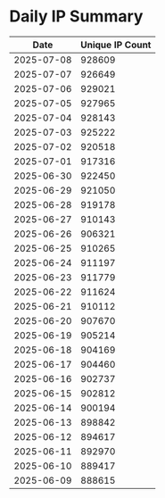 # Daily IP Summary
| Date | Unique IP Count |
|----|----|
| 2025-07-08 | 928609 |
| 2025-07-07 | 926649 |
| 2025-07-06 | 929021 |
| 2025-07-05 | 927965 |
| 2025-07-04 | 928143 |
| 2025-07-03 | 925222 |
| 2025-07-02 | 920518 |
| 2025-07-01 | 917316 |
| 2025-06-30 | 922450 |
| 2025-06-29 | 921050 |
| 2025-06-28 | 919178 |
| 2025-06-27 | 910143 |
| 2025-06-26 | 906321 |
| 2025-06-25 | 910265 |
| 2025-06-24 | 911197 |
| 2025-06-23 | 911779 |
| 2025-06-22 | 911624 |
| 2025-06-21 | 910112 |
| 2025-06-20 | 907670 |
| 2025-06-19 | 905214 |
| 2025-06-18 | 904169 |
| 2025-06-17 | 904460 |
| 2025-06-16 | 902737 |
| 2025-06-15 | 902812 |
| 2025-06-14 | 900194 |
| 2025-06-13 | 898842 |
| 2025-06-12 | 894617 |
| 2025-06-11 | 892970 |
| 2025-06-10 | 889417 |
| 2025-06-09 | 888615 |